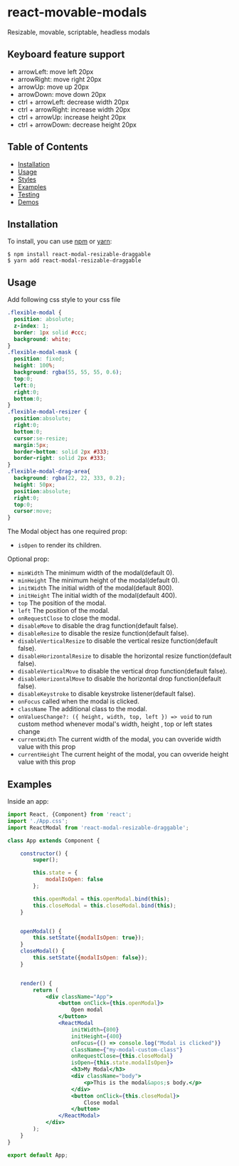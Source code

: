 # react-movable-modals
Resizable, movable, scriptable, headless modals

## Keyboard feature support
- arrowLeft: move left 20px
- arrowRight: move right 20px
- arrowUp: move up 20px
- arrowDown: move down 20px
- ctrl + arrowLeft: decrease width 20px
- ctrl + arrowRight: increase width 20px
- ctrl + arrowUp: increase height 20px
- ctrl + arrowDown: decrease height 20px

## Table of Contents

* [Installation](#installation)
* [Usage](#usage)
* [Styles](#styles)
* [Examples](#examples)
* [Testing](#testing)
* [Demos](#demos)

## Installation

To install, you can use [npm](https://npmjs.org/) or [yarn](https://yarnpkg.com):


    $ npm install react-modal-resizable-draggable
    $ yarn add react-modal-resizable-draggable


## Usage
Add following css style to your css file
```css
.flexible-modal {
  position: absolute;
  z-index: 1;
  border: 1px solid #ccc;
  background: white;
}
.flexible-modal-mask {
  position: fixed;
  height: 100%;
  background: rgba(55, 55, 55, 0.6);
  top:0;
  left:0;
  right:0;
  bottom:0;
}
.flexible-modal-resizer {
  position:absolute;
  right:0;
  bottom:0;
  cursor:se-resize;
  margin:5px;
  border-bottom: solid 2px #333;
  border-right: solid 2px #333;
}
.flexible-modal-drag-area{
  background: rgba(22, 22, 333, 0.2);
  height: 50px;
  position:absolute;
  right:0;
  top:0;
  cursor:move;
}
```

The Modal object has one required prop:

- `isOpen` to render its children.

Optional prop:

- `minWidth` The minimum width of the modal(default 0).
- `minHeight` The minimum height of the modal(default 0).
- `initWidth` The initial width of the modal(default 800).
- `initHeight` The initial width of the modal(default 400).
- `top` The position of the modal.
- `left` The position of the modal.
- `onRequestClose` to close the modal.
- `disableMove` to disable the drag function(default false).
- `disableResize` to disable the resize function(default false).
- `disableVerticalResize` to disable the vertical resize function(default false).
- `disableHorizontalResize` to disable the horizontal resize function(default false).
- `disableVerticalMove` to disable the vertical drop function(default false).
- `disableHorizontalMove` to disable the horizontal drop function(default false).
- `disableKeystroke` to disable keystroke listener(default false).
- `onFocus` called when the modal is clicked.
- `className` The additional class to the modal.
- `onValuesChange?: ({ height, width, top, left }) => void` to run custom method whenever modal's width, height , top or left states change
- `currentWidth` The current width of the modal, you can ovveride width value with this prop
- `currentHeight` The current height of the modal, you can ovveride height value with this prop


## Examples

Inside an app:

```jsx
import React, {Component} from 'react';
import './App.css';
import ReactModal from 'react-modal-resizable-draggable';

class App extends Component {

    constructor() {
        super();

        this.state = {
            modalIsOpen: false
        };

        this.openModal = this.openModal.bind(this);
        this.closeModal = this.closeModal.bind(this);
    }


    openModal() {
        this.setState({modalIsOpen: true});
    }
    closeModal() {
        this.setState({modalIsOpen: false});
    }


    render() {
        return (
            <div className="App">
                <button onClick={this.openModal}>
                    Open modal
                </button>
                <ReactModal 
                    initWidth={800} 
                    initHeight={400} 
                    onFocus={() => console.log("Modal is clicked")}
                    className={"my-modal-custom-class"}
                    onRequestClose={this.closeModal} 
                    isOpen={this.state.modalIsOpen}>
                    <h3>My Modal</h3>
                    <div className="body">
                        <p>This is the modal&apos;s body.</p>
                    </div>
                    <button onClick={this.closeModal}>
                        Close modal
                    </button>
                </ReactModal>
            </div>
        );
    }
}

export default App;

```
